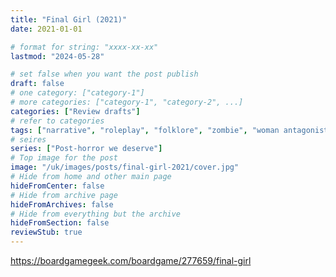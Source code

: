 ```yaml
---
title: "Final Girl (2021)"
date: 2021-01-01

# format for string: "xxxx-xx-xx"
lastmod: "2024-05-28"

# set false when you want the post publish
draft: false
# one category: ["category-1"]
# more categories: ["category-1", "category-2", ...]
categories: ["Review drafts"]
# refer to categories
tags: ["narrative", "roleplay", "folklore", "zombie", "woman antagonist"]
# seires
series: ["Post-horror we deserve"]
# Top image for the post
image: "/uk/images/posts/final-girl-2021/cover.jpg"
# Hide from home and other main page
hideFromCenter: false
# Hide from archive page
hideFromArchives: false
# Hide from everything but the archive
hideFromSection: false
reviewStub: true
---
```

https://boardgamegeek.com/boardgame/277659/final-girl
<!--more-->